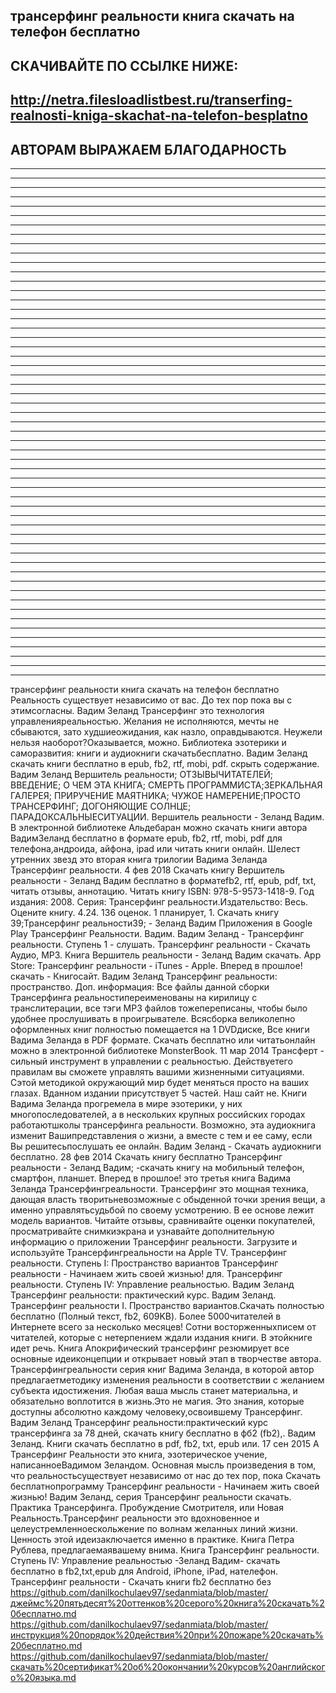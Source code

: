 трансерфинг реальности книга скачать на телефон бесплатно
--------------------------------------------------
СКАЧИВАЙТЕ ПО ССЫЛКЕ НИЖЕ:
--------------------------------------------------
http://netra.filesloadlistbest.ru/transerfing-realnosti-kniga-skachat-na-telefon-besplatno
--------------------------------------------------
АВТОРАМ ВЫРАЖАЕМ БЛАГОДАРНОСТЬ
--------------------------------------------------
--------------------------------------------------
--------------------------------------------------
--------------------------------------------------
--------------------------------------------------
--------------------------------------------------
--------------------------------------------------
--------------------------------------------------
--------------------------------------------------
--------------------------------------------------
--------------------------------------------------
--------------------------------------------------
--------------------------------------------------
--------------------------------------------------
--------------------------------------------------
--------------------------------------------------
--------------------------------------------------
--------------------------------------------------
--------------------------------------------------
--------------------------------------------------
--------------------------------------------------
--------------------------------------------------
--------------------------------------------------
--------------------------------------------------
--------------------------------------------------
--------------------------------------------------
--------------------------------------------------
--------------------------------------------------
--------------------------------------------------
--------------------------------------------------
--------------------------------------------------
--------------------------------------------------
--------------------------------------------------
--------------------------------------------------
--------------------------------------------------
--------------------------------------------------
--------------------------------------------------
--------------------------------------------------
--------------------------------------------------
--------------------------------------------------
--------------------------------------------------
--------------------------------------------------
--------------------------------------------------
--------------------------------------------------
--------------------------------------------------
--------------------------------------------------
--------------------------------------------------
--------------------------------------------------
--------------------------------------------------
--------------------------------------------------
--------------------------------------------------
--------------------------------------------------
--------------------------------------------------
--------------------------------------------------
--------------------------------------------------
--------------------------------------------------
трансерфинг реальности книга скачать на телефон бесплатно Реальность существует независимо от вас. До тех пор пока вы с этимсогласны.  Вадим Зеланд Трансерфинг  это технология управленияреальностью. Желания не исполняются, мечты не сбываются, зато худшиеожидания, как назло, оправдываются. Неужели нельзя наоборот?Оказывается, можно. Библиотека эзотерики и саморазвития: книги и аудиокниги скачатьбесплатно. Вадим Зеланд  скачать книги бесплатно в epub, fb2, rtf, mobi, pdf. скрыть содержание. Вадим Зеланд Вершитель реальности; ОТЗЫВЫЧИТАТЕЛЕЙ; ВВЕДЕНИЕ; О ЧЕМ ЭТА КНИГА; СМЕРТЬ ПРОГРАММИСТА;ЗЕРКАЛЬНАЯ ГАЛЕРЕЯ; ПРИРУЧЕНИЕ МАЯТНИКА; ЧУЖОЕ НАМЕРЕНИЕ;ПРОСТО ТРАНСЕРФИНГ; ДОГОНЯЮЩИЕ СОЛНЦЕ; ПАРАДОКСАЛЬНЫЕСИТУАЦИИ. Вершитель реальности - Зеланд Вадим. В электронной библиотеке Альдебаран можно скачать книги автора ВадимЗеланд бесплатно в формате epub, fb2, rtf, mobi, pdf для телефона,андроида, айфона, ipad или читать книги онлайн.  Шелест утренних звезд  это вторая книга трилогии Вадима Зеланда Трансерфинг реальности. 4 фев 2018  Скачать книгу Вершитель реальности - Зеланд Вадим бесплатно в форматеfb2, rtf, epub, pdf, txt, читать отзывы, аннотацию. Читать книгу  ISBN: 978-5-9573-1418-9. Год издания: 2008. Серия: Трансерфинг реальности.Издательство: Весь. Оцените книгу. 4.24. 136 оценок. 1 планируeт, 1. Скачать книгу 39;Трансерфинг реальности39; - Зеланд Вадим
Приложения в Google Play  Трансерфинг Реальности. Вадим. Вадим Зеланд - Трансерфинг реальности. Ступень 1 - слушать. Трансерфинг реальности - Скачать Аудио, МР3. Книга Вершитель реальности - Зеланд Вадим скачать. App Store: Трансерфинг реальности - iTunes - Apple. Вперед в прошлое!  скачать - Книгосайт. Вадим Зеланд  Трансерфинг реальности: пространство. Доп. информация: Все файлы данной сборки Трансерфинга реальностипереименованы на кирилицу с транслитерации, все тэги МР3 файлов тожепереписаны, чтобы было удобнее прослушивать в проигрывателе. Всясборка великолепно оформленных книг полностью помещается на 1 DVDдиске,
Все книги Вадима Зеланда в PDF формате. Скачать бесплатно или читатьонлайн можно в электронной библиотеке MonsterBook. 11 мар 2014  Трансферт - сильный инструмент в управлении с реальностью. Действуетего правилам вы сможете управлять вашими жизненными ситуациями. Сэтой методикой окружающий мир будет меняться просто на ваших глазах. Вданном издании присутствует 5 частей. Наш сайт не. Книги Вадима Зеланда прогремела в мире эзотерики, у них многопоследователей, а в нескольких крупных российских городах работаютшколы трансерфинга реальности. Возможно, эта аудиокнига изменит Вашипредставления о жизни, а вместе с тем и ее саму, если Вы решитесьпослушать ее онлайн. Вадим Зеланд - Скачать аудиокниги бесплатно. 28 фев 2014  Скачать книгу бесплатно Трансерфинг реальности - Зеланд Вадим; -скачать книгу на мобильный телефон, смартфон, планшет. Вперед в прошлое!  это третья книга Вадима Зеланда Трансерфингреальности. Трансерфинг  это мощная техника, дающая власть творитьневозможные с обыденной точки зрения вещи, а именно  управлятьсудьбой по своему усмотрению. В ее основе лежит модель вариантов. Читайте отзывы, сравнивайте оценки покупателей, просматривайте снимкиэкрана и узнавайте дополнительную информацию о приложении Трансерфинг реальности. Загрузите и используйте Трансерфингреальности на Apple TV. Трансерфинг реальности. Ступень I: Пространство вариантов
Трансерфинг реальности - Начинаем жить своей жизнью! для. Трансерфинг реальности. Ступень IV: Управление реальностью. Вадим Зеланд  Трансерфинг реальности: практический курс. Вадим Зеланд. Трансерфинг реальности I. Пространство вариантов.Скачать полностью бесплатно (Полный текст, fb2, 609KB). Более 5000читателей в Интернете всего за несколько месяцев! Сотни восторженныхписем от читателей, которые с нетерпением ждали издания книги. В этойкниге идет речь. Книга Апокрифический трансерфинг резюмирует все основные идеиконцепции и открывает новый этап в творчестве автора.  Трансерфингреальности  серия книг Вадима Зеланда, в которой автор предлагаетметодику изменения реальности в соответствии с желанием субъекта идостижения. Любая ваша мысль станет материальна, и обязательно воплотится в жизнь.Это не магия. Это знания, которые доступны абсолютно каждому человеку,освоившему Трансерфинг. Вадим Зеланд  Трансерфинг реальности:практический курс трансерфинга за 78 дней, скачать книгу бесплатно в фб2 (fb2),. Вадим Зеланд. Книги скачать бесплатно в pdf, fb2, txt, epub или. 17 сен 2015  А Трансерфинг Реальности  это книга, эзотерическое учение, написанноеВадимом Зеландом. Основная мысль произведения в том, что реальностьсуществует независимо от нас до тех пор, пока  Скачать бесплатнопрограмму Трансерфинг реальности - Начинаем жить своей жизнью!
Вадим Зеланд, серия Трансерфинг реальности  скачать. Практика Трансерфинга. Пробуждение Смотрителя, или Новая Реальность.Трансерфинг реальности  это вдохновенное и целеустремленноескольжение по волнам желанных линий жизни. Ценность этой идеизаключается именно в практике. Книга Петра Рублева, предлагаемаявашему внима. Книга Трансерфинг реальности. Ступень IV: Управление реальностью -Зеланд Вадим- скачать бесплатно в fb2,txt,epub для Android, iPhone, iPad, нателефон. Трансерфинг реальности - Скачать книги fb2 бесплатно без
https://github.com/danilkochulaev97/sedanmiata/blob/master/джеймс%20пятьдесят%20оттенков%20серого%20книга%20скачать%20бесплатно.md
https://github.com/danilkochulaev97/sedanmiata/blob/master/инструкция%20порядок%20действия%20при%20пожаре%20скачать%20бесплатно.md
https://github.com/danilkochulaev97/sedanmiata/blob/master/скачать%20сертификат%20об%20окончании%20курсов%20английского%20языка.md